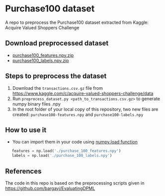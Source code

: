 # Purchase100 dataset

A repo to preprocess the Purchase100 dataset extracted from Kaggle: Acquire Valued Shoppers Challenge

## Download preprocessed dataset

 - [purchase100_features.npy.zip](https://github.com/xehartnort/Purchase100-dataset/blob/master/purchase100_features.npy.zip?raw=true)
 - [purchase100_labels.npy.zip](https://github.com/xehartnort/Purchase100-dataset/blob/master/purchase100_labels.npy.zip?raw=true)

## Steps to preprocess the dataset

 1. Download the `transactions.csv.gz` file from https://www.kaggle.com/c/acquire-valued-shoppers-challenge/data
 2. Run `preprocess_dataset.py <path_to_transactions.csv.gz>` to generate numpy binary files .npy
 3. In the root folder of your local copy of this repository, two new files are created: `purchase100-features.npy` and `purchase100-labels.npy`
 
## How to use it

 - You can import them in your code using [numpy.load function](https://numpy.org/doc/stable/reference/generated/numpy.load.html)

 ```python
    features = np.load('./purchase_100_features.npy')
    labels = np.load('./purchase_100_labels.npy')
 ```
    
## References

The code in this repo is based on the preprocessing scripts given in https://github.com/bargavj/EvaluatingDPML
